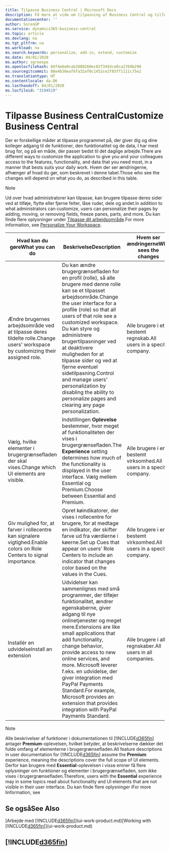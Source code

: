 ```yaml
---
title: Tilpasse Business Central | Microsoft Docs
description: Få mere at vide om tilpasning af Business Central og tilføjelse af funktioner.
documentationcenter: ''
author: SorenGP
ms.service: dynamics365-business-central
ms.topic: article
ms.devlang: na
ms.tgt_pltfrm: na
ms.workload: na
ms.search.keywords: personalize, add-in, extend, customize
ms.date: 04/01/2020
ms.author: sgroespe
ms.openlocfilehash: 84f4e6e0cab2080260ec02f3493ce8ca2769b290
ms.sourcegitcommit: 88e4b30eaf6fa32af0c1452ce2f85ff1111c75e2
ms.translationtype: HT
ms.contentlocale: da-DK
ms.lasthandoff: 04/01/2020
ms.locfileid: "3194519"
---
```

# <a name="customize-business-central"></a><span data-ttu-id="cfeab-103">Tilpasse Business Central</span><span class="sxs-lookup"><span data-stu-id="cfeab-103">Customize Business Central</span></span>
<span data-ttu-id="cfeab-104">Der er forskellige måder at tilpasse programmet på, der giver dig og dine kolleger adgang til de funktioner, den funktionalitet og de data, I har mest brug for, og på en måde, der passer bedst til det daglige arbejde.</span><span class="sxs-lookup"><span data-stu-id="cfeab-104">There are different ways to customize the application to give you and your colleagues access to the features, functionality, and data that you need most, in a manner that bests suits your daily work.</span></span> <span data-ttu-id="cfeab-105">Hvem der ser ændringerne, afhænger af hvad du gør, som beskrevet i denne tabel.</span><span class="sxs-lookup"><span data-stu-id="cfeab-105">Those who see the changes will depend on what you do, as described in this table.</span></span>

> [!NOTE]
> <span data-ttu-id="cfeab-106">Ud over hvad administratorer kan tilpasse, kan brugere tilpasse deres sider ved at tilføje, flytte eller fjerne felter, låse ruder, dele og andet.</span><span class="sxs-lookup"><span data-stu-id="cfeab-106">In addition to what administrators can customize, users can personalize their pages by adding, moving, or removing fields, freeze panes, parts, and more.</span></span> <span data-ttu-id="cfeab-107">Du kan finde flere oplysninger under [Tilpasse dit arbejdsområde](ui-personalization-user.md).</span><span class="sxs-lookup"><span data-stu-id="cfeab-107">For more information, see [Personalize Your Workspace](ui-personalization-user.md).</span></span>

| <span data-ttu-id="cfeab-108">Hvad kan du gøre</span><span class="sxs-lookup"><span data-stu-id="cfeab-108">What you can do</span></span>    |  <span data-ttu-id="cfeab-109">Beskrivelse</span><span class="sxs-lookup"><span data-stu-id="cfeab-109">Description</span></span>  |  <span data-ttu-id="cfeab-110">Hvem ser ændringerne</span><span class="sxs-lookup"><span data-stu-id="cfeab-110">Who sees the changes</span></span>  |  <span data-ttu-id="cfeab-111">Flere oplysninger</span><span class="sxs-lookup"><span data-stu-id="cfeab-111">More information</span></span>  |
|-----|---------------|---------|-------|
|<span data-ttu-id="cfeab-112">Ændre brugernes arbejdsområde ved at tilpasse deres tildelte rolle.</span><span class="sxs-lookup"><span data-stu-id="cfeab-112">Change users' workspace by customizing their assigned role.</span></span>|<span data-ttu-id="cfeab-113">Du kan ændre brugergrænsefladen for en profil (rolle), så alle brugere med denne rolle kan se et tilpasset arbejdsområde.</span><span class="sxs-lookup"><span data-stu-id="cfeab-113">Change the user interface for a profile (role) so that all users of that role see a customized workspace.</span></span> <span data-ttu-id="cfeab-114">Du kan styre og administrere brugertilpasninger ved at deaktivere muligheden for at tilpasse sider og ved at fjerne eventuel sidetilpasning.</span><span class="sxs-lookup"><span data-stu-id="cfeab-114">Control and manage users' personalization by disabling the ability to personalize pages and clearing any page personalization.</span></span>|<span data-ttu-id="cfeab-115">Alle brugere i et bestemt regnskab.</span><span class="sxs-lookup"><span data-stu-id="cfeab-115">All users in a specific company.</span></span>|[<span data-ttu-id="cfeab-116">Tilpasse sider til profiler</span><span class="sxs-lookup"><span data-stu-id="cfeab-116">Customize Pages for Profiles</span></span>](ui-personalization-manage.md)|
|<span data-ttu-id="cfeab-117">Vælg, hvilke elementer i brugergrænsefladen der skal vises.</span><span class="sxs-lookup"><span data-stu-id="cfeab-117">Change which UI elements are visible.</span></span>|<span data-ttu-id="cfeab-118">Indstillingen **Oplevelse** bestemmer, hvor meget af funktionaliteten der vises i brugergrænsefladen.</span><span class="sxs-lookup"><span data-stu-id="cfeab-118">The **Experience** setting determines how much of the functionality is displayed in the user interface.</span></span> <span data-ttu-id="cfeab-119">Vælg mellem Essential og Premium.</span><span class="sxs-lookup"><span data-stu-id="cfeab-119">Choose between Essential and Premium.</span></span>|<span data-ttu-id="cfeab-120">Alle brugere i en bestemt virksomhed.</span><span class="sxs-lookup"><span data-stu-id="cfeab-120">All users in a specific company.</span></span>|[<span data-ttu-id="cfeab-121">Ændre, hvilke funktioner der vises</span><span class="sxs-lookup"><span data-stu-id="cfeab-121">Change Which Features are Displayed</span></span>](ui-experiences.md)|
|<span data-ttu-id="cfeab-122">Giv mulighed for, at farver i rollecentre kan signalere vigtighed.</span><span class="sxs-lookup"><span data-stu-id="cfeab-122">Enable colors on Role Centers to signal importance.</span></span>|<span data-ttu-id="cfeab-123">Opret køindikatorer, der vises i rollecentre for brugere, for at medtage en indikator, der skifter farve ud fra værdierne i køerne.</span><span class="sxs-lookup"><span data-stu-id="cfeab-123">Set up Cues that appear on users' Role Centers to include an indicator that changes color based on the values in the Cues.</span></span>|<span data-ttu-id="cfeab-124">Alle brugere i en bestemt virksomhed.</span><span class="sxs-lookup"><span data-stu-id="cfeab-124">All users in a specific company.</span></span>|[<span data-ttu-id="cfeab-125">Oprette en farveindikator på køindikatorer</span><span class="sxs-lookup"><span data-stu-id="cfeab-125">Set Up a Colored Indicator on Cues</span></span>](admin-how-set-up-colored-indicator-on-cues.md)|
|<span data-ttu-id="cfeab-126">Installér en udvidelse</span><span class="sxs-lookup"><span data-stu-id="cfeab-126">Install an extension</span></span>|<span data-ttu-id="cfeab-127">Udvidelser kan sammenlignes med små programmer, der tilføjer funktionalitet, ændrer egenskaberne, giver adgang til nye onlinetjenester og meget mere.</span><span class="sxs-lookup"><span data-stu-id="cfeab-127">Extensions are like small applications that add functionality, change behavior, provide access to new online services, and more.</span></span> <span data-ttu-id="cfeab-128">Microsoft leverer f.eks. en udvidelse, der giver integration med PayPal Payments Standard.</span><span class="sxs-lookup"><span data-stu-id="cfeab-128">For example, Microsoft provides an extension that provides integration with PayPal Payments Standard.</span></span>|<span data-ttu-id="cfeab-129">Alle brugere i alle regnskaber.</span><span class="sxs-lookup"><span data-stu-id="cfeab-129">All users in all companies.</span></span>|[<span data-ttu-id="cfeab-130">Tilpasse ved hjælp af udvidelser</span><span class="sxs-lookup"><span data-stu-id="cfeab-130">Customizing Using Extensions</span></span>](ui-extensions.md)|
> [!NOTE]
> <span data-ttu-id="cfeab-131">Alle beskrivelser af funktioner i dokumentationen til [!INCLUDE[d365fin](includes/d365fin_md.md)] antager **Premium**-oplevelsen, hvilket betyder, at beskrivelserne dækker det fulde omfang af elementerne i brugergrænsefladen.</span><span class="sxs-lookup"><span data-stu-id="cfeab-131">All feature descriptions in user documentation for [!INCLUDE[d365fin](includes/d365fin_md.md)] assume the **Premium** experience, meaning the descriptions cover the full scope of UI elements.</span></span> <span data-ttu-id="cfeab-132">Derfor kan brugere med **Essential**-oplevelsen i visse emner få flere oplysninger om funktioner og elementer i brugergrænsefladen, som ikke vises i brugergrænsefladen.</span><span class="sxs-lookup"><span data-stu-id="cfeab-132">Therefore, users with the **Essential** experience may in some topics read about functionality and UI elements that are not visible in their user interface.</span></span> <span data-ttu-id="cfeab-133">Du kan finde flere oplysninger i</span><span class="sxs-lookup"><span data-stu-id="cfeab-133">For more linformation, see</span></span>

## <a name="see-also"></a><span data-ttu-id="cfeab-134">Se også</span><span class="sxs-lookup"><span data-stu-id="cfeab-134">See Also</span></span>
<span data-ttu-id="cfeab-135">[Arbejde med [!INCLUDE[d365fin](includes/d365fin_md.md)]](ui-work-product.md)</span><span class="sxs-lookup"><span data-stu-id="cfeab-135">[Working with [!INCLUDE[d365fin](includes/d365fin_md.md)]](ui-work-product.md)</span></span>  

## [!INCLUDE[d365fin](includes/free_trial_md.md)]  
